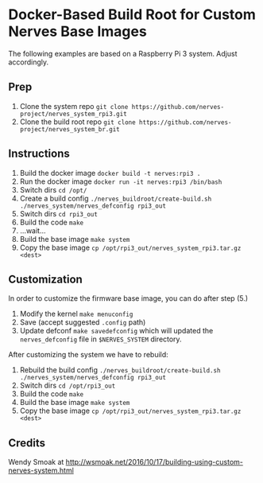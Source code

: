 Docker-Based Build Root for Custom Nerves Base Images
===
The following examples are based on a Raspberry Pi 3 system. Adjust accordingly.

## Prep
1. Clone the system repo `git clone https://github.com/nerves-project/nerves_system_rpi3.git`
2. Clone the build root repo `git clone https://github.com/nerves-project/nerves_system_br.git`

## Instructions
1. Build the docker image `docker build -t nerves:rpi3 .`
2. Run the docker image `docker run -it nerves:rpi3 /bin/bash`
3. Switch dirs `cd /opt/`
4. Create a build config `./nerves_buildroot/create-build.sh ./nerves_system/nerves_defconfig rpi3_out`
5. Switch dirs `cd rpi3_out`
6. Build the code `make`
7. ...wait...
8. Build the base image `make system`
9. Copy the base image `cp /opt/rpi3_out/nerves_system_rpi3.tar.gz <dest>`

## Customization
In order to customize the firmware base image, you can do after step (5.)

1. Modify the kernel `make menuconfig`
2. Save (accept suggested `.config` path)
3. Update defconf `make savedefconfig` which will updated the `nerves_defconfig` file in `$NERVES_SYSTEM` directory.

After customizing the system we have to rebuild:

1. Rebuild the build config `./nerves_buildroot/create-build.sh ./nerves_system/nerves_defconfig rpi3_out`
2. Switch dirs `cd /opt/rpi3_out`
3. Build the code `make`
4. Build the base image `make system`
5. Copy the base image `cp /opt/rpi3_out/nerves_system_rpi3.tar.gz <dest>`

## Credits
Wendy Smoak at http://wsmoak.net/2016/10/17/building-using-custom-nerves-system.html
